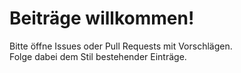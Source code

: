# Beiträge willkommen!

Bitte öffne Issues oder Pull Requests mit Vorschlägen.  
Folge dabei dem Stil bestehender Einträge.
